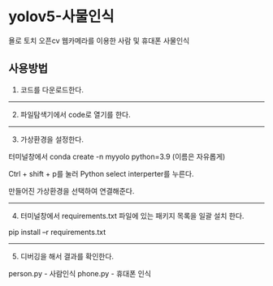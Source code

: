 # yolov5-사물인식
욜로 토치 오픈cv 웹카메라를 이용한 사람 및 휴대폰 사물인식 
## 사용방법
1. 코드를 다운로드한다.
***
2. 파일탐색기에서 code로 열기를 한다.
***
3. 가상환경을 설정한다.

터미널창에서 conda create -n myyolo python=3.9 (이름은 자유롭게)

Ctrl + shift + p를 눌러 Python select interperter를 누른다.

만들어진 가상환경을 선택하여 연결해준다.
***
4. 터미널창에서 requirements.txt 파일에 있는 패키지 목록을 일괄 설치 한다.

pip install –r requirements.txt 
***
5. 디버깅을 해서 결과를 확인한다.

person.py - 사람인식
phone.py - 휴대폰 인식
